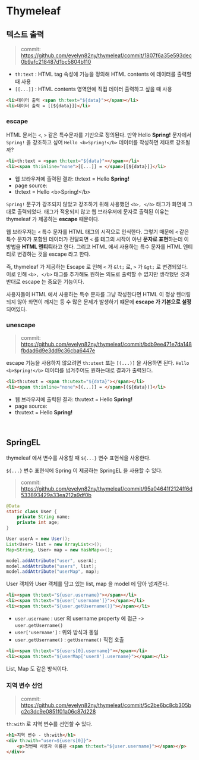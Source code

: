 # Thymeleaf

## 텍스트 출력

> commit: https://github.com/evelyn82ny/thymeleaf/commit/1807f6a35e593dec0b9afc218487d1bc5804b110

- ```th:text``` : HTML tag 속성에 기능을 정의해 HTML contents 에 데이터를 출력할 때 사용
- ```[[...]]``` : HTML contents 영역안에 직접 데이터 출력하고 싶을 때 사용

```html
<li>데이터 출력 <span th:text="${data}"></span></li>
<li>데이터 출력 = [[${data}]]</li>
```

### escape

HTML 문서는 ```<```, ```>``` 같은 특수문자를 기반으로 정의된다. 만약 Hello **Spring!** 문자에서 ```Spring!``` 을 강조하고 싶어 ```Hello <b>Spring!</b>``` 데이터를 작성하면 제대로 강조될까?

```html
<li>th:text = <span th:text="${data}"></span></li>
<li><span th:inline="none">[[...]] = </span>[[${data}]]</li>
```

- 웹 브라우저에 출력된 결과: th:text = Hello <b>Spring!</b>
- page source: <li>th:text = <span>Hello &lt;b&gt;Spring!&lt;/b&gt;</span></li>

```Spring!``` 문구가 강조되지 않았고 강조하기 위해 사용했던 ```<b>, </b>``` 태그가 화면에 그대로 출력되었다. 태그가 적용되지 않고 웹 브라우저에 문자로 출력된 이유는 thymeleaf 가 제공하는 **escape** 때문이다.<br>

웹 브라우저는 ```<``` 특수 문자를 HTML 태그의 시작으로 인식한다. 그렇기 때문에 ```<``` 같은 특수 문자가 포함된 데이터가 전달되면 ```<``` 를 테그의 시작이 아닌 **문자로 표현**하는데 이 방법을 **HTML 엔티티**라고 한다. 그리고 HTML 에서 사용하는 특수 문자를 HTML 엔티티로 변경하는 것을 escape 라고 한다.<br>

즉, thymeleaf 가 제공하는 Escape 로 인해 ```<``` 가 ```&lt;``` 로, ```>``` 가 ```&gt;``` 로 변경되었다. 이로 인해 ```<b>, </b>``` 태그를 추가해도 원하는 의도로 출력할 수 없지만 생각했던 것과 반대로 escape 는 중요한 기능이다.<br>

사용자들이 HTML 에서 사용하는 특수 문자를 그냥 작성한다면 HTML 이 정상 렌더링 되지 않아 화면이 깨지는 등 수 많은 문제가 발생하기 떄문에 **escape 가 기본으로 설정**되어있다.

### unescape 

> commit: https://github.com/evelyn82ny/thymeleaf/commit/bdb9ee471e7da148fbdad6d9e3dd9c36cba6447e

escape 기능을 사용하지 않으려면 ```th:utext``` 또는 ```[(...)]``` 을 사용하면 된다. ```Hello <b>Spring!</b>``` 데이터를 넘겨주어도 원하는대로 결과가 출력된다.

```html
<li>th:utext = <span th:utext="${data}"></span></li>
<li><span th:inline="none">[(...)] = </span>[(${data})]</li>
```

- 웹 브라우저에 출력된 결과: th:utext = Hello **Spring!**
- page source: <li>th:utext = <span>Hello <b>Spring!</b></span></li>

<br>

## SpringEL

thymeleaf 에서 변수를 사용할 때 ```${...}``` 변수 표현식을 사용한다.

```${...}``` 변수 표현식에 Spring 이 제공하는 SpringEL 을 사용할 수 있다.

> commit: https://github.com/evelyn82ny/thymeleaf/commit/95a04641f2124ff6d533893429a33ea212a9df0b

```java
@Data
static class User {
    private String name;
    private int age;
}

User userA = new User();
List<User> list = new ArrayList<>();
Map<String, User> map = new HashMap<>();

model.addAttribute("user", userA);
model.addAttribute("users", list);
model.addAttribute("userMap", map);
```
User 객체와 User 객체를 담고 있는 list, map 을 model 에 담아 넘겨준다.

```html
<li><span th:text="${user.username}"></span></li>
<li><span th:text="${user['username']}"></span></li>
<li><span th:text="${user.getUsername()}"></span></li>
```

- ```user.username``` : user 의 username property 에 접근 -> ```user.getUsername()```
- ```user['username']``` : 위와 방식과 동일
- ```user.getUsername()``` : ```getUsername()``` 직접 호출

```html
<li><span th:text="${users[0].username}"></span></li>
<li><span th:text="${userMap['userA'].username}"></span></li>
```
List, Map 도 같은 방식이다.

### 지역 변수 선언

> commit: https://github.com/evelyn82ny/thymeleaf/commit/5c2be6bc8cb305bc2c3dc9e0851f01a06c87d228

```th:with``` 로 지역 변수를 선언할 수 있다.

```html
<h1>지역 변수 - th:with</h1>
<div th:with="user=${users[0]}">
    <p>첫번째 사용자 이름은 <span th:text="${user.username}"></span></p>
</div>>
```